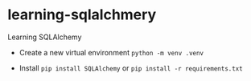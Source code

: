 # learning-sqlalchmery
Learning SQLAlchemy

- Create a new virtual environment `python -m venv .venv`

- Install `pip install SQLAlchemy` or `pip install -r requirements.txt`



